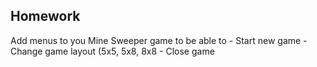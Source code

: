 ## Homework

Add menus to you Mine Sweeper game to be able to 
    - Start new game
    - Change game layout (5x5, 5x8, 8x8
    - Close game